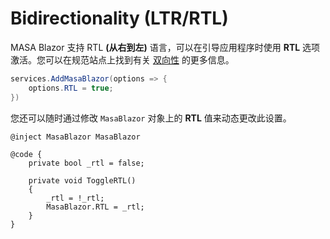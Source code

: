 ﻿# Bidirectionality (LTR/RTL)

MASA Blazor 支持 RTL **(从右到左)** 语言，可以在引导应用程序时使用 **RTL** 选项激活。您可以在规范站点上找到有关 [双向性](https://material.io/design/usability/bidirectionality.html) 的更多信息。

```csharp Program.cs
services.AddMasaBlazor(options => {
    options.RTL = true;
})
```

您还可以随时通过修改 `MasaBlazor` 对象上的 **RTL** 值来动态更改此设置。


```razor
@inject MasaBlazor MasaBlazor

@code {
    private bool _rtl = false;

    private void ToggleRTL()
    {
        _rtl = !_rtl;
        MasaBlazor.RTL = _rtl;
    }
}
```
